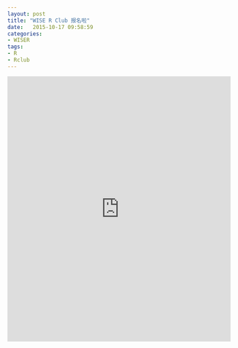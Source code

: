 ```yaml
---
layout: post
title: "WISE R Club 报名啦"
date:   2015-10-17 09:58:59
categories: 
- WISER
tags:
- R
- Rclub
---
```



<iframe height="600" allowTransparency="true" style="width:100%;border:none;overflow:auto;" frameborder="0" src="http://rockywise.mikecrm.com/f.php?t=HQX0A7"></iframe>